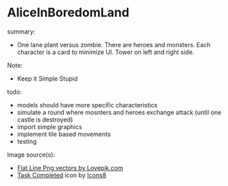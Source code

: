 # AliceInBoredomLand

summary:
- One lane plant versus zombie. There are heroes and monsters. Each character is a card to minimize UI. Tower on left and right side.

Note:
- Keep it Simple Stupid 

todo: 
- models should have more specific characteristics
- simulate a round where mosnters and heroes exchange attack (until one castle is destroyed)
- import simple graphics
- implement tile based movements
- testing


Image source(s):

- <a href="https://lovepik.com/images/png-flat-line.html">Flat Line Png vectors by Lovepik.com</a>
- <a target="_blank" href="https://icons8.com/icon/62901/task-completed">Task Completed</a> icon by <a target="_blank" href="https://icons8.com">Icons8</a>
